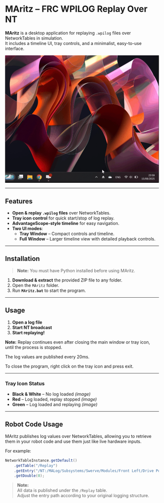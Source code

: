 # **MAritz – FRC WPILOG Replay Over NT**

**MAritz** is a desktop application for replaying `.wpilog` files over NetworkTables in simulation.  
It includes a timeline UI, tray controls, and a minimalist, easy-to-use interface.

![](/DocsMeterial/Demo.gif)

---

## **Features**
- **Open & replay `.wpilog` files** over NetworkTables.
- **Tray icon control** for quick start/stop of log replay.
- **AdvantageScope-style timeline** for easy navigation.
- **Two UI modes**:
  - **Tray Window** – Compact controls and timeline.
  - **Full Window** – Larger timeline view with detailed playback controls.

---

## **Installation**
> **Note:** You must have Python installed before using MAritz.

1. **Download & extract** the provided ZIP file to any folder.  
2. Open the `MAritz` folder.  
3. Run **`MAritz.bat`** to start the program.

---

## **Usage**
1. **Open a log file** 
2. **Start NT broadcast** 
3. **Start replaying!**

**Note:**  Replay continues even after closing the main window or tray icon, until the process is stopped.

The log values are published every 20ms.

To close the program, right click on the tray icon and press exit.

---

### **Tray Icon Status**
- **Black & White** – No log loaded *(image)*  
- **Red** – Log loaded, replay stopped *(image)*  
- **Green** – Log loaded and replaying *(image)*  

---

## **Robot Code Usage**

MAritz publishes log values over NetworkTables, allowing you to retrieve them in your robot code and use them just like live hardware inputs.

For example:

```java
NetworkTableInstance.getDefault()
    .getTable("/Replay")
    .getEntry("/NT:/MALog/Subsystems/Swerve/Modules/Front Left/Drive Position")
    .getDouble(0);
```

> **Note:**  
> All data is published under the `/Replay` table.  
> Adjust the entry path according to your original logging structure.
